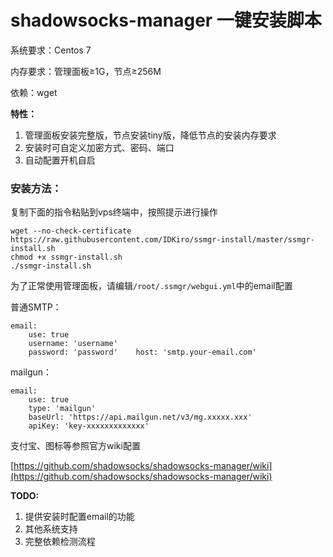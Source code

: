 # shadowsocks-manager 一键安装脚本

系统要求：Centos 7

内存要求：管理面板≥1G，节点≥256M

依赖：wget

**特性：**

1. 管理面板安装完整版，节点安装tiny版，降低节点的安装内存要求
2. 安装时可自定义加密方式、密码、端口
3. 自动配置开机自启

### 安装方法：

复制下面的指令粘贴到vps终端中，按照提示进行操作

``` 
wget --no-check-certificate https://raw.githubusercontent.com/IDKiro/ssmgr-install/master/ssmgr-install.sh
chmod +x ssmgr-install.sh
./ssmgr-install.sh
```

为了正常使用管理面板，请编辑`/root/.ssmgr/webgui.yml`中的email配置

普通SMTP：

```
email:
    use: true
    username: 'username'
    password: 'password'    host: 'smtp.your-email.com'
```

mailgun：

```
email:
    use: true
    type: 'mailgun'
    baseUrl: 'https://api.mailgun.net/v3/mg.xxxxx.xxx'
    apiKey: 'key-xxxxxxxxxxxxx'
```

支付宝、图标等参照官方wiki配置

[https://github.com/shadowsocks/shadowsocks-manager/wiki](https://github.com/shadowsocks/shadowsocks-manager/wiki)

**TODO:**

1. 提供安装时配置email的功能
2. 其他系统支持
3. 完整依赖检测流程
